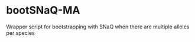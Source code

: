 # bootSNaQ-MA
Wrapper script for bootstrapping with SNaQ when there are multiple alleles per species

